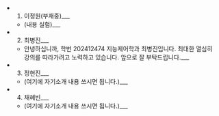 + 1. 이정원(부재중)___
  - (내용 실험)___

+ 2. 최병진___
  - 안녕하십니까, 학번 202412474 지능제어학과 최병진입니다. 최대한 열심히 강의를 따라가려고 노력하고 있습니다. 앞으로 잘 부탁드립니다.___

+ 3. 정현진___
  - (여기에 자기소개 내용 쓰시면 됩니다.)___

+ 4. 채혜빈___
  - (여기에 자기소개 내용 쓰시면 됩니다.)___
